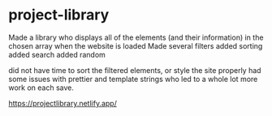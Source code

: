 # project-library

Made a library who displays all of the elements (and their information) in the chosen array when the website is loaded
Made several filters
added sorting 
added search
added random 

did not have time to sort the filtered elements, or style the site properly 
had some issues with prettier and template strings who led to a whole lot more work on each save.





https://projectlibrary.netlify.app/
